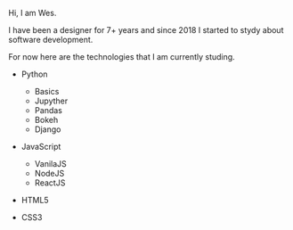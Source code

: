 Hi, I am Wes.

I have been a designer for 7+ years and since 2018 I started to stydy about software development.

For now here are the technologies that I am currently studing.

- Python
  - Basics
  - Jupyther
  - Pandas
  - Bokeh
  - Django

- JavaScript
  - VanilaJS
  - NodeJS
  - ReactJS

- HTML5
- CSS3

